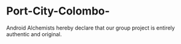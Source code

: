 # Port-City-Colombo-
Android Alchemists hereby declare that our group project is entirely authentic and original.
